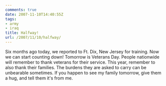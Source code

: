 ```yaml
---
comments: true
date: 2007-11-10T14:40:55Z
tags:
- army
- iraq
title: Halfway!
url: /2007/11/10/halfway/
---
```


<p>Six months ago today, we reported to Ft. Dix, New Jersey for training. Now we can start counting down! Tomorrow is Veterans Day. People nationwide will remember to thank veterans for their service. This year, remember to also thank their families. The burdens they are asked to carry can be unbearable sometimes. If you happen to see my family tomorrow, give them a hug, and tell them it's from me.</p>
